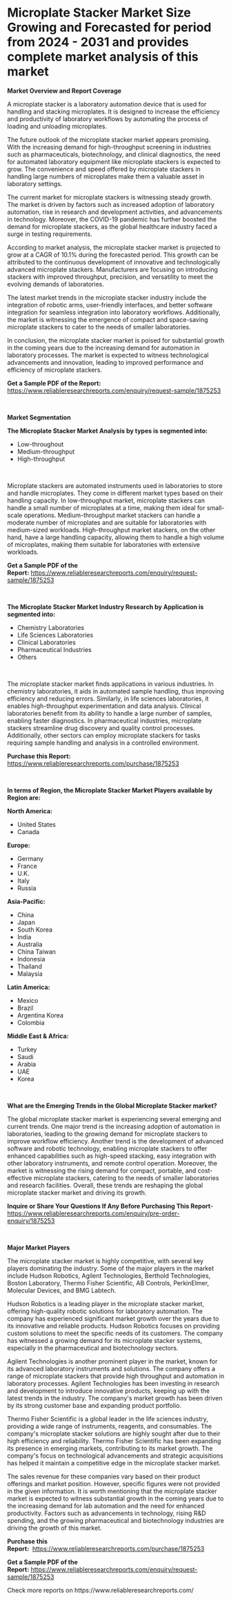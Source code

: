<p><h1>Microplate Stacker Market Size Growing and Forecasted for period from 2024 - 2031 and provides complete market analysis of this market</h1></p><p><strong>Market Overview and Report Coverage</strong></p>
<p><p>A microplate stacker is a laboratory automation device that is used for handling and stacking microplates. It is designed to increase the efficiency and productivity of laboratory workflows by automating the process of loading and unloading microplates.</p><p>The future outlook of the microplate stacker market appears promising. With the increasing demand for high-throughput screening in industries such as pharmaceuticals, biotechnology, and clinical diagnostics, the need for automated laboratory equipment like microplate stackers is expected to grow. The convenience and speed offered by microplate stackers in handling large numbers of microplates make them a valuable asset in laboratory settings.</p><p>The current market for microplate stackers is witnessing steady growth. The market is driven by factors such as increased adoption of laboratory automation, rise in research and development activities, and advancements in technology. Moreover, the COVID-19 pandemic has further boosted the demand for microplate stackers, as the global healthcare industry faced a surge in testing requirements.</p><p>According to market analysis, the microplate stacker market is projected to grow at a CAGR of 10.1% during the forecasted period. This growth can be attributed to the continuous development of innovative and technologically advanced microplate stackers. Manufacturers are focusing on introducing stackers with improved throughput, precision, and versatility to meet the evolving demands of laboratories.</p><p>The latest market trends in the microplate stacker industry include the integration of robotic arms, user-friendly interfaces, and better software integration for seamless integration into laboratory workflows. Additionally, the market is witnessing the emergence of compact and space-saving microplate stackers to cater to the needs of smaller laboratories.</p><p>In conclusion, the microplate stacker market is poised for substantial growth in the coming years due to the increasing demand for automation in laboratory processes. The market is expected to witness technological advancements and innovation, leading to improved performance and efficiency of microplate stackers.</p></p>
<p><strong>Get a Sample PDF of the Report:</strong> <a href="https://www.reliableresearchreports.com/enquiry/request-sample/1875253">https://www.reliableresearchreports.com/enquiry/request-sample/1875253</a></p>
<p>&nbsp;</p>
<p><strong>Market Segmentation</strong></p>
<p><strong>The Microplate Stacker Market Analysis by types is segmented into:</strong></p>
<p><ul><li>Low-throughout</li><li>Medium-throughput</li><li>High-throughput</li></ul></p>
<p>&nbsp;</p>
<p><p>Microplate stackers are automated instruments used in laboratories to store and handle microplates. They come in different market types based on their handling capacity. In low-throughput market, microplate stackers can handle a small number of microplates at a time, making them ideal for small-scale operations. Medium-throughput market stackers can handle a moderate number of microplates and are suitable for laboratories with medium-sized workloads. High-throughput market stackers, on the other hand, have a large handling capacity, allowing them to handle a high volume of microplates, making them suitable for laboratories with extensive workloads.</p></p>
<p><strong>Get a Sample PDF of the Report:</strong>&nbsp;<a href="https://www.reliableresearchreports.com/enquiry/request-sample/1875253">https://www.reliableresearchreports.com/enquiry/request-sample/1875253</a></p>
<p>&nbsp;</p>
<p><strong>The Microplate Stacker Market Industry Research by Application is segmented into:</strong></p>
<p><ul><li>Chemistry Laboratories</li><li>Life Sciences Laboratories</li><li>Clinical Laboratories</li><li>Pharmaceutical Industries</li><li>Others</li></ul></p>
<p>&nbsp;</p>
<p><p>The microplate stacker market finds applications in various industries. In chemistry laboratories, it aids in automated sample handling, thus improving efficiency and reducing errors. Similarly, in life sciences laboratories, it enables high-throughput experimentation and data analysis. Clinical laboratories benefit from its ability to handle a large number of samples, enabling faster diagnostics. In pharmaceutical industries, microplate stackers streamline drug discovery and quality control processes. Additionally, other sectors can employ microplate stackers for tasks requiring sample handling and analysis in a controlled environment.</p></p>
<p><strong>Purchase this Report:</strong>&nbsp; <a href="https://www.reliableresearchreports.com/purchase/1875253">https://www.reliableresearchreports.com/purchase/1875253</a></p>
<p>&nbsp;</p>
<p><strong>In terms of Region, the Microplate Stacker Market Players available by Region are:</strong></p>
<p>
    <p> <strong> North America: </strong>
        <ul>
            <li>United States</li>
            <li>Canada</li>
        </ul>
        </p> 
    <p> <strong> Europe: </strong>
        <ul>
            <li>Germany</li>
            <li>France</li>
            <li>U.K.</li>
            <li>Italy</li>
            <li>Russia</li>
        </ul>
        </p> 
    <p> <strong> Asia-Pacific: </strong>
        <ul>
            <li>China</li>
            <li>Japan</li>
            <li>South Korea</li>
            <li>India</li>
            <li>Australia</li>
            <li>China Taiwan</li>
            <li>Indonesia</li>
            <li>Thailand</li>
            <li>Malaysia</li>
        </ul>
        </p> 
    <p> <strong> Latin America: </strong>
        <ul>
            <li>Mexico</li>
            <li>Brazil</li>
            <li>Argentina Korea</li>
            <li>Colombia</li>
        </ul>
        </p> 
    <p> <strong> Middle East & Africa: </strong>
        <ul>
            <li>Turkey</li>
            <li>Saudi</li>
            <li>Arabia</li>
            <li>UAE</li>
            <li>Korea</li>
        </ul>
    </p>
    </p>
<p>&nbsp;</p>
<p><strong>What are the Emerging Trends in the Global Microplate Stacker market?</strong></p>
<p><p>The global microplate stacker market is experiencing several emerging and current trends. One major trend is the increasing adoption of automation in laboratories, leading to the growing demand for microplate stackers to improve workflow efficiency. Another trend is the development of advanced software and robotic technology, enabling microplate stackers to offer enhanced capabilities such as high-speed stacking, easy integration with other laboratory instruments, and remote control operation. Moreover, the market is witnessing the rising demand for compact, portable, and cost-effective microplate stackers, catering to the needs of smaller laboratories and research facilities. Overall, these trends are reshaping the global microplate stacker market and driving its growth.</p></p>
<p><strong>Inquire or Share Your Questions If Any Before Purchasing This Report</strong>- <a href="https://www.reliableresearchreports.com/enquiry/pre-order-enquiry/1875253">https://www.reliableresearchreports.com/enquiry/pre-order-enquiry/1875253</a></p>
<p>&nbsp;</p>
<p><strong>Major Market Players</strong></p>
<p><p>The microplate stacker market is highly competitive, with several key players dominating the industry. Some of the major players in the market include Hudson Robotics, Agilent Technologies, Berthold Technologies, Boston Laboratory, Thermo Fisher Scientific, AB Controls, PerkinElmer, Molecular Devices, and BMG Labtech.</p><p>Hudson Robotics is a leading player in the microplate stacker market, offering high-quality robotic solutions for laboratory automation. The company has experienced significant market growth over the years due to its innovative and reliable products. Hudson Robotics focuses on providing custom solutions to meet the specific needs of its customers. The company has witnessed a growing demand for its microplate stacker systems, especially in the pharmaceutical and biotechnology sectors.</p><p>Agilent Technologies is another prominent player in the market, known for its advanced laboratory instruments and solutions. The company offers a range of microplate stackers that provide high throughput and automation in laboratory processes. Agilent Technologies has been investing in research and development to introduce innovative products, keeping up with the latest trends in the industry. The company's market growth has been driven by its strong customer base and expanding product portfolio.</p><p>Thermo Fisher Scientific is a global leader in the life sciences industry, providing a wide range of instruments, reagents, and consumables. The company's microplate stacker solutions are highly sought after due to their high efficiency and reliability. Thermo Fisher Scientific has been expanding its presence in emerging markets, contributing to its market growth. The company's focus on technological advancements and strategic acquisitions has helped it maintain a competitive edge in the microplate stacker market.</p><p>The sales revenue for these companies vary based on their product offerings and market position. However, specific figures were not provided in the given information. It is worth mentioning that the microplate stacker market is expected to witness substantial growth in the coming years due to the increasing demand for lab automation and the need for enhanced productivity. Factors such as advancements in technology, rising R&D spending, and the growing pharmaceutical and biotechnology industries are driving the growth of this market.</p></p>
<p><strong>Purchase this Report:</strong>&nbsp;&nbsp;<a href="https://www.reliableresearchreports.com/purchase/1875253">https://www.reliableresearchreports.com/purchase/1875253</a></p>
<p></p>
<p><strong>Get a Sample PDF of the Report:</strong>&nbsp;<a href="https://www.reliableresearchreports.com/enquiry/request-sample/1875253">https://www.reliableresearchreports.com/enquiry/request-sample/1875253</a></p>
<p>Check more reports on https://www.reliableresearchreports.com/</p>